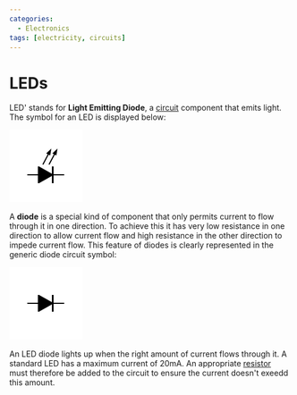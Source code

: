 ```yaml
---
categories:
  - Electronics
tags: [electricity, circuits]
---
```


# LEDs

LED' stands for **Light Emitting Diode**, a [circuit]() component that emits
light. The symbol for an LED is displayed below:

![](/img/diode-led.png)

A **diode** is a special kind of component that only permits current to flow
through it in one direction. To achieve this it has very low resistance in one
direction to allow current flow and high resistance in the other direction to
impede current flow. This feature of diodes is clearly represented in the
generic diode circuit symbol:

![](/img/diode.png)

An LED diode lights up when the right amount of current flows through it. A
standard LED has a maximum current of 20mA. An appropriate
[resistor](Resistance.md#resistors)
must therefore be added to the circuit to ensure the current doesn't exeedd this
amount.
